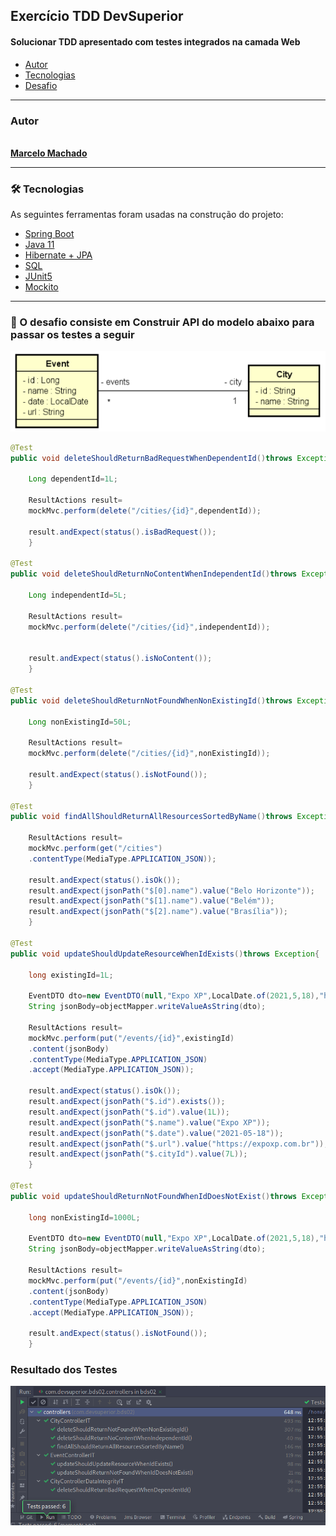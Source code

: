 ## Exercício TDD DevSuperior

<h4 align="left">
 Solucionar TDD apresentado com testes integrados na camada Web
</h4>

<!--ts-->

* [Autor](#autor)
* [Tecnologias](#tecnologias)
* [Desafio](#desafio)

---

### Autor

<a href="https://www.linkedin.com/in/marcelomachado1987/">
 <img style="border-radius: 50%;" src="https://media-exp1.licdn.com/dms/image/C4E03AQEwV54JjLc-9g/profile-displayphoto-shrink_800_800/0/1621682542460?e=1626912000&v=beta&t=Ctis1Z8wFBsNtnuMhTXGp7cXWA12JyY5t9KF9rfQf58" width="100px;" alt=""/>
 <br />
<b>Marcelo Machado</b></a>
 <br />

---

### 🛠 Tecnologias

As seguintes ferramentas foram usadas na construção do projeto:

- [Spring Boot](https://spring.io/projects)
- [Java 11](https://docs.oracle.com/en/java/javase/11/)
- [Hibernate + JPA](https://hibernate.org/)
- [SQL]()
- [JUnit5](https://junit.org/junit5/)
- [Mockito](https://site.mockito.org/)

---

### 🎲 O desafio consiste em Construir API  do modelo abaixo para passar os testes a seguir

<img src= "img/modelo.png" />

```Java
@Test
public void deleteShouldReturnBadRequestWhenDependentId()throws Exception{

    Long dependentId=1L;

    ResultActions result=
    mockMvc.perform(delete("/cities/{id}",dependentId));

    result.andExpect(status().isBadRequest());
    }

@Test
public void deleteShouldReturnNoContentWhenIndependentId()throws Exception{

    Long independentId=5L;

    ResultActions result=
    mockMvc.perform(delete("/cities/{id}",independentId));


    result.andExpect(status().isNoContent());
    }

@Test
public void deleteShouldReturnNotFoundWhenNonExistingId()throws Exception{

    Long nonExistingId=50L;

    ResultActions result=
    mockMvc.perform(delete("/cities/{id}",nonExistingId));

    result.andExpect(status().isNotFound());
    }

@Test
public void findAllShouldReturnAllResourcesSortedByName()throws Exception{

    ResultActions result=
    mockMvc.perform(get("/cities")
    .contentType(MediaType.APPLICATION_JSON));

    result.andExpect(status().isOk());
    result.andExpect(jsonPath("$[0].name").value("Belo Horizonte"));
    result.andExpect(jsonPath("$[1].name").value("Belém"));
    result.andExpect(jsonPath("$[2].name").value("Brasília"));
    }

@Test
public void updateShouldUpdateResourceWhenIdExists()throws Exception{

    long existingId=1L;

    EventDTO dto=new EventDTO(null,"Expo XP",LocalDate.of(2021,5,18),"https://expoxp.com.br",7L);
    String jsonBody=objectMapper.writeValueAsString(dto);

    ResultActions result=
    mockMvc.perform(put("/events/{id}",existingId)
    .content(jsonBody)
    .contentType(MediaType.APPLICATION_JSON)
    .accept(MediaType.APPLICATION_JSON));

    result.andExpect(status().isOk());
    result.andExpect(jsonPath("$.id").exists());
    result.andExpect(jsonPath("$.id").value(1L));
    result.andExpect(jsonPath("$.name").value("Expo XP"));
    result.andExpect(jsonPath("$.date").value("2021-05-18"));
    result.andExpect(jsonPath("$.url").value("https://expoxp.com.br"));
    result.andExpect(jsonPath("$.cityId").value(7L));
    }

@Test
public void updateShouldReturnNotFoundWhenIdDoesNotExist()throws Exception{

    long nonExistingId=1000L;

    EventDTO dto=new EventDTO(null,"Expo XP",LocalDate.of(2021,5,18),"https://expoxp.com.br",7L);
    String jsonBody=objectMapper.writeValueAsString(dto);

    ResultActions result=
    mockMvc.perform(put("/events/{id}",nonExistingId)
    .content(jsonBody)
    .contentType(MediaType.APPLICATION_JSON)
    .accept(MediaType.APPLICATION_JSON));

    result.andExpect(status().isNotFound());
    }

```

### Resultado dos Testes

<img src= "img/TestPassed.png" />